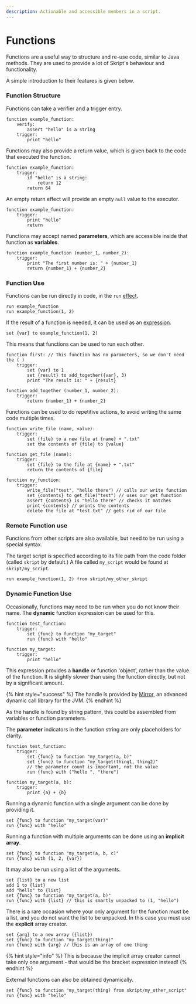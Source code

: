 ```yaml
---
description: Actionable and accessible members in a script.
---
```


# Functions

Functions are a useful way to structure and re-use code, similar to Java methods. They are used to provide a lot of Skript's behaviour and functionality.

A simple introduction to their features is given below.

### Function Structure

Functions can take a verifier and a trigger entry.

```clike
function example_function:
    verify:
        assert "hello" is a string
    trigger:
        print "hello"
```

Functions may also provide a return value, which is given back to the code that executed the function.

```clike
function example_function:
    trigger:
        if "hello" is a string:
            return 12
        return 64
```

An empty return effect will provide an empty `null` value to the executor.

```clike
function example_function:
    trigger:
        print "hello"
        return
```

Functions may accept named **parameters**, which are accessible inside that function as **variables**.&#x20;

```clike
function example_function (number_1, number_2):
    trigger:
        print "The first number is: " + {number_1}
        return {number_1} + {number_2}
```

### Function Use

Functions can be run directly in code, in the `run` [effect](../effects/).

```clike
run example_function
run example_function(1, 2)
```

If the result of a function is needed, it can be used as an [expression](../expressions/).

```clike
set {var} to example_function(1, 2)
```

This means that functions can be used to run each other.

```clike
function first: // This function has no parameters, so we don't need the ( )
    trigger:
        set {var} to 1
        set {result} to add_together({var}, 3)
        print "The result is: " + {result}

function add_together (number_1, number_2):
    trigger:
        return {number_1} + {number_2}
```

Functions can be used to do repetitive actions, to avoid writing the same code multiple times.

```clike
function write_file (name, value):
    trigger:
        set {file} to a new file at {name} + ".txt"
        set the contents of {file} to {value}

function get_file (name):
    trigger:
        set {file} to the file at {name} + ".txt"
        return the contents of {file}

function my_function:
    trigger:
        write_file("test", "hello there") // calls our write function
        set {contents} to get_file("test") // uses our get function
        assert {contents} is "hello there" // checks it matches
        print {contents} // prints the contents
        delete the file at "test.txt" // gets rid of our file
```

### Remote Function use

Functions from other scripts are also available, but need to be run using a special syntax.

The target script is specified according to its file path from the code folder (called `skript` by default.) A file called `my_script` would be found at `skript/my_script`.

```clike
run example_function(1, 2) from skript/my_other_skript
```

### Dynamic Function Use

Occasionally, functions may need to be run when you do not know their name. The **dynamic** function expression can be used for this.

```clike
function test_function:
    trigger:
        set {func} to function "my_target"
        run {func} with "hello"

function my_target:
    trigger:
        print "hello"
```

This expression provides a **handle** or function 'object', rather than the value of the function. It is slightly slower than using the function directly, but not by a significant amount.

{% hint style="success" %}
The handle is provided by [Mirror](https://github.com/Moderocky/Mirror), an advanced dynamic call library for the JVM.
{% endhint %}

As the handle is found by string pattern, this could be assembled from variables or function parameters.

The **parameter** indicators in the function string are only placeholders for clarity.

```clike
function test_function:
    trigger:
        set {func} to function "my_target(a, b)"
        set {func} to function "my_target(thing1, thing2)"
        // the parameter count is important, not the value
        run {func} with ("hello ", "there")

function my_target(a, b):
    trigger:
        print {a} + {b}
```

Running a dynamic function with a single argument can be done by providing it.

```clike
set {func} to function "my_target(var)"
run {func} with "hello"
```

Running a function with multiple arguments can be done using an **implicit array**.

```clike
set {func} to function "my_target(a, b, c)"
run {func} with (1, 2, {var})
```

It may also be run using a list of the arguments.

```clike
set {list} to a new list
add 1 to {list}
add "hello" to {list}
set {func} to function "my_target(a, b)"
run {func} with {list} // this is smartly unpacked to (1, "hello")
```

There is a rare occasion where your only argument for the function must be a list, and you do not want the list to be unpacked. In this case you must use the **explicit** array creator.

```clike
set {arg} to a new array ({list})
set {func} to function "my_target(thing)"
run {func} with {arg} // this is an array of one thing
```

{% hint style="info" %}
This is because the implicit array creator cannot take only one argument - that would be the bracket expression instead!
{% endhint %}

External functions can also be obtained dynamically.

```clike
set {func} to function "my_target(thing) from skript/my_other_script"
run {func} with "hello"
```
